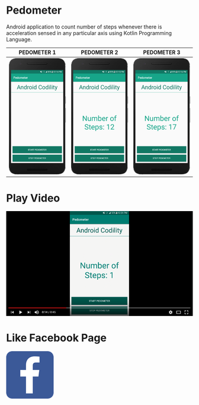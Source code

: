 # Pedometer
Android application to count number of steps whenever there is acceleration sensed in any particular axis using Kotlin Programming Language.

PEDOMETER 1     |  PEDOMETER 2 |  PEDOMETER 3 |
:---------:|:----------:|:---------:
![](https://github.com/AndroidCodility/Pedometer/blob/master/design/start.png?raw=true)  |  ![](https://github.com/AndroidCodility/Pedometer/blob/master/design/steps.png?raw=true) |  ![](https://github.com/AndroidCodility/Pedometer/blob/master/design/stop.png?raw=true) 

# Play Video
[![](https://github.com/AndroidCodility/Pedometer/blob/master/design/pedometer_video.png?raw=true)](https://youtu.be/PPmySCup1CU "Click here to watch")

# Like Facebook Page
[![](https://github.com/AndroidCodility/Barchart-Graph/blob/master/design/fb.png?raw=true)](https://www.facebook.com/androidcodility/ "Click here")
